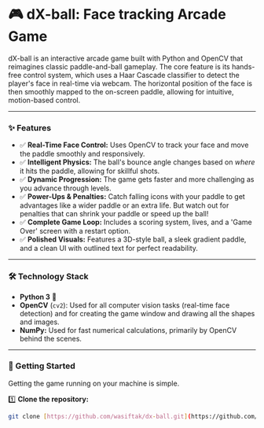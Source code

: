 # 🎮 dX-ball: Face tracking Arcade Game

dX-ball is an interactive arcade game built with Python and OpenCV that reimagines classic paddle-and-ball gameplay. The core feature is its hands-free control system, which uses a Haar Cascade classifier to detect the player's face in real-time via webcam. The horizontal position of the face is then smoothly mapped to the on-screen paddle, allowing for intuitive, motion-based control.

---

### ✨ Features

* ✅ **Real-Time Face Control:** Uses OpenCV to track your face and move the paddle smoothly and responsively.
* ✅ **Intelligent Physics:** The ball's bounce angle changes based on *where* it hits the paddle, allowing for skillful shots.
* ✅ **Dynamic Progression:** The game gets faster and more challenging as you advance through levels.
* ✅ **Power-Ups & Penalties:** Catch falling icons with your paddle to get advantages like a wider paddle or an extra life. But watch out for penalties that can shrink your paddle or speed up the ball!
* ✅ **Complete Game Loop:** Includes a scoring system, lives, and a 'Game Over' screen with a restart option.
* ✅ **Polished Visuals:** Features a 3D-style ball, a sleek gradient paddle, and a clean UI with outlined text for perfect readability.

---

### 🛠️ Technology Stack

* **Python 3** 🐍
* **OpenCV** (`cv2`): Used for all computer vision tasks (real-time face detection) and for creating the game window and drawing all the shapes and images.
* **NumPy:** Used for fast numerical calculations, primarily by OpenCV behind the scenes.

---

### 🚀 Getting Started

Getting the game running on your machine is simple.

1️⃣ **Clone the repository:**
```bash
git clone [https://github.com/wasiftak/dx-ball.git](https://github.com/wasiftak/dx-ball.git)
